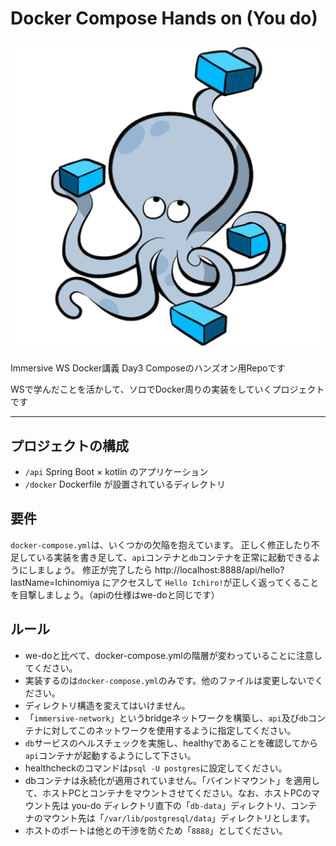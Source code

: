 # Docker Compose Hands on (You do)

![img.png](../compose.png)

Immersive WS Docker講義 Day3 Composeのハンズオン用Repoです

WSで学んだことを活かして、ソロでDocker周りの実装をしていくプロジェクトです

___

## プロジェクトの構成
- `/api` Spring Boot × kotlin のアプリケーション
- `/docker` Dockerfile が設置されているディレクトリ

## 要件

`docker-compose.yml`は、いくつかの欠陥を抱えています。
正しく修正したり不足している実装を書き足して、`api`コンテナと`db`コンテナを正常に起動できるようにしましょう。
修正が完了したら http://localhost:8888/api/hello?lastName=Ichinomiya にアクセスして
`Hello Ichiro!`が正しく返ってくることを目撃しましょう。（apiの仕様はwe-doと同じです）

## ルール

- we-doと比べて、docker-compose.ymlの階層が変わっていることに注意してください。
- 実装するのは`docker-compose.yml`のみです。他のファイルは変更しないでください。
- ディレクトリ構造を変えてはいけません。
- 「`immersive-network`」というbridgeネットワークを構築し、`api`及び`db`コンテナに対してこのネットワークを使用するように指定してください。
- `db`サービスのヘルスチェックを実施し、healthyであることを確認してから`api`コンテナが起動するようにして下さい。 
- healthcheckのコマンドは`psql -U postgres`に設定してください。
- dbコンテナは永続化が適用されていません。「バインドマウント」を適用して、ホストPCとコンテナをマウントさせてください。なお、ホストPCのマウント先は you-do ディレクトリ直下の「`db-data`」ディレクトリ、コンテナのマウント先は「`/var/lib/postgresql/data`」ディレクトリとします。
- ホストのポートは他との干渉を防ぐため「`8888`」としてください。